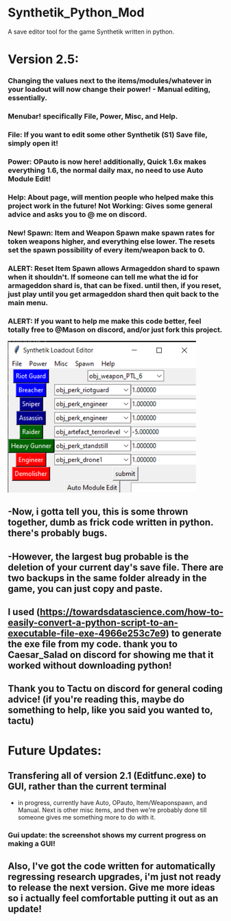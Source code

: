 # Synthetik_Python_Mod
A save editor tool for the game Synthetik written in python.

# Version 2.5:
### Changing the values next to the items/modules/whatever in your loadout will now change their power! - Manual editing, essentially.
### Menubar! specifically File, Power, Misc, and Help.
### File: If you want to edit some other Synthetik (S1) Save file, simply open it!
### Power: OPauto is now here! additionally, Quick 1.6x makes everything 1.6, the normal daily max, no need to use Auto Module Edit!
### Help: About page, will mention people who helped make this project work in the future! Not Working: Gives some general advice and asks you to @ me on discord.
### New! Spawn: Item and Weapon Spawn make spawn rates for token weapons higher, and everything else lower. The resets set the spawn possibility of every item/weapon back to 0.
### ALERT: Reset Item Spawn allows Armageddon shard to spawn when it shouldn't. If someone can tell me what the id for armageddon shard is, that can be fixed. until then, if you reset, just play until you get armageddon shard then quit back to the main menu.
### ALERT: If you want to help me make this code better, feel totally free to @Mason on discord, and/or just fork this project.
![LoadoutGUI](https://github.com/Builder-roberts/Synthetik_Python_Mod/blob/main/Screenshot%20(4).png?raw=true)


## -Now, i gotta tell you, this is some thrown together, dumb as frick code written in python. there's probably bugs.
## -However, the largest bug probable is the deletion of your current day's save file. There are two backups in the same folder already in the game, you can just copy and paste.
## I used (https://towardsdatascience.com/how-to-easily-convert-a-python-script-to-an-executable-file-exe-4966e253c7e9) to generate the exe file from my code. thank you to Caesar_Salad on discord for showing me that it worked without downloading python!
## Thank you to Tactu on discord for general coding advice! (if you're reading this, maybe do something to help, like you said you wanted to, tactu)

# Future Updates:
## Transfering all of version 2.1 (Editfunc.exe) to GUI, rather than the current terminal
- in progress, currently have Auto, OPauto, Item/Weaponspawn, and Manual. Next is other misc items, and then we're probably done till someone gives me something more to do with it.
### Gui update: the screenshot shows my current progress on making a GUI!
## Also, I've got the code written for automatically regressing research upgrades, i'm just not ready to release the next version. Give me more ideas so i actually feel comfortable putting it out as an update!
